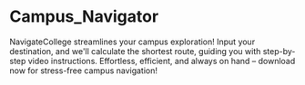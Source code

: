 # Campus_Navigator
NavigateCollege streamlines your campus exploration! Input your destination, and we'll calculate the shortest route, guiding you with step-by-step video instructions. Effortless, efficient, and always on hand – download now for stress-free campus navigation!
